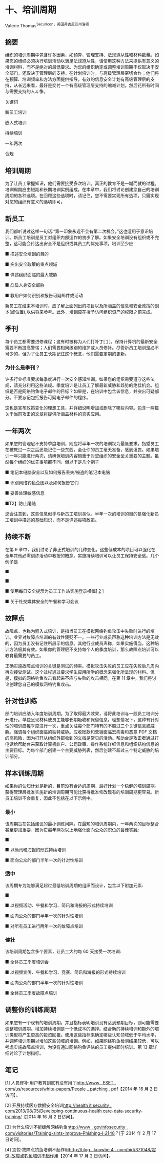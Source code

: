 # 十、培训周期

Valerie Thomas<sup>Securicon，美国弗吉尼亚州洛顿</sup>

## 摘要

组织的培训周期中包含许多因素，如预算、管理支持、法规遵从性和材料数量。如果您的组织必须执行培训活动以满足法规遵从性，请使用这种方法来提供有意义的培训材料，而不是绝对的最低要求。为您的组织确定或调整培训周期不仅取决于安全部门，还取决于管理层的支持。在计划培训时，与高级管理层密切合作；他们将在预算、培训频率和方法方面提供指导。有效的信息安全计划有高级管理层的支持，从长远来看，最好是交付一个有高级管理层支持的缩减计划，然后花所有时间与需要支持的人斗争。

关键词

新员工培训

嵌入式培训

持续培训

一年两次

合规

## 培训周期

为了让员工掌握知识，他们需要接受多次培训。真正的教育不是一蹴而就的过程。培训周期应由短期和长期培训实例组成。在本章中，我们将讨论创建您自己的培训周期的各种选项。在回顾这些选项时，请记住，您不需要实现所有选项，只需实现对您的组织有意义的选项即可。

## 新员工

我们都听说过这样一句话:“第一印象永远不会有第二次机会。”这也适用于意识培训。新员工培训是员工对组织内部运作的初步了解。如果安全培训没有组织或不完整，这可能会传达出安全不是组织或其员工的优先事项。培训至少应

■ 描述安全培训的目的

■ 突出安全政策的重点领域

■ 详述组织面临的最大威胁

■ 凸显人身安全威胁

■ 教用户如何识别和报告可疑邮件或活动

新员工在结束本培训时，应了解上面列出的项目以及所涵盖的信息和安全政策的副本(或位置),以供将来参考。此外，培训应在授予访问组织资产的权限之前完成。

## 季刊

每个员工都需要进修课程；这有时被称为人们打补丁[ [1](#bb0010) ]。保持计算机的最新安全需要不断提高警惕；人们需要相同级别的维护或人员修补。尽管新员工培训是必不可少的，但为了让员工长期记住这个概念，他们需要定期的更新。

### 为什么是季刊？

许多行业标准要求每季度进行一次安全感知培训。如果您的组织需要遵守这些法规，请充分利用这些法规。季度培训是让员工了解最新威胁和趋势的绝佳机会。组织是否是网络钓鱼电子邮件的目标？如果是，在培训中包含该信息，并突出可疑部分。不要忘记包括报告可疑电子邮件的程序。

这也是宣布政策变化的理想工具，并详细说明增加或删除了哪些内容。包含一两篇关于当前攻击的文章将提供所涵盖材料的真实应用。

## 一年两次

如果您的管理层不支持季度培训，则应将半年一次的培训视为最低要求。指望员工在被教过一次之后还能记住一些东西，会让你的员工毫无准备，感到沮丧。如果培训一年只能进行两次，请确保培训内容侧重于对您组织的安全至关重要的主题。虽然每个组织的优先事项都不同，但以下是几个例子

■ 笔记本电脑安全以及如何报告丢失/被盗的笔记本电脑

■ 识别网络钓鱼企图以及如何报告它们

■ 妥善处理敏感信息

■T2】防止尾随

您会注意到，这些信息似乎与新员工培训类似。半年一次的培训的目的是强化新员工培训中描述的基础知识，而不是详述每项政策。

## 持续不断

在第 9 章中，我们讨论了非正式培训的几种变化。这些低成本的项目可以强化在全年其他必需训练活动中教授的概念。实施持续培训可以让员工保持安全感。几个例子是

■

■

■ 使用每日安全提示为员工工作站实施登录横幅[ [2](#bb0015) ]

■ 关于社交媒体安全的午餐和学习会议

## 故障点

故障点，也称为嵌入式培训，是指当员工在模拟网络钓鱼攻击中失败时进行的培训。业界对故障点培训的有效性褒贬不一。一些行业成员声称这种培训方法是无效的，因为员工没有记住所展示的信息。其他行业成员声称，如果实施得当，这种培训方法极其有效。如果你的管理层不支持每个人的季度培训，那么故障点培训可以教育最需要的员工。

正确实施故障点培训的关键是测试的频率。模拟攻击失败的员工应在失败后几周内再次接受测试。这个过程通过要求学生应用所学的概念来强化所呈现的材料。但是，模拟的网络钓鱼攻击看起来不应与失败的攻击相同。在第 11 章中，我们将讨论创建您自己的模拟网络钓鱼攻击。

## 针对性训练

部门培训应纳入年度培训周期。为了取得最大效果，请将此培训与一般员工培训分开进行。单独呈现材料使员工能够长期吸收和保留信息。理想情况下，这种有针对性的培训应每季度进行一次，重点关注每个部门特有的不超过三个关键信息或威胁。强调每个组织面临的独特威胁。应收账款和营销面临宏病毒和恶意 PDF 文档的高风险，因为打开从组织外部收到的文档是常见的活动。帮助台是攻击者通过打电话给帮助台来获取计算机帐户、公司政策、操作系统详细信息和组织结构信息的主要目标。为每个部门创建一个主要威胁列表，然后创建不超过三个特定威胁的培训部分。

## 样本训练周期

如果你的认知计划是新的，目前没有合适的周期，最好计划一个稳健的培训周期。获得管理层批准实施新的培训周期可能比获得批准修改现有的培训周期更容易。新员工培训不会重复，因此不包括在以下示例中。

### 最小

该周期旨在包括建议的最小训练间隔。在最短的培训周期内，一年两次的目标整合甚至更加重要，因为它每年两次以上地强化面向公众的职位的最佳实践:

■

■ 以简讯和海报的形式持续培训

■ 面向公众的部门半年一次的针对性培训

### 适中

该周期专为能够满足超过最低培训周期的组织而设计，包含以下附加元素:

■

■ 以视频活动、午餐和学习、简讯和海报的形式持续培训

■ 面向公众的部门半年一次的针对性培训

■ 对所有员工进行两年一次的故障点培训

### 健壮

该培训周期包含多个要素，让员工大约每 60 天接受一次培训:

■ 全体员工季度培训会

■ 以视频宣传、午餐和学习、竞赛、简讯和海报的形式持续培训

■ 面向公众的部门半年一次的针对性培训

■ 全体员工季度故障点培训

## 调整你的训练周期

如果您有一个现有的培训周期，并且指标表明培训没有达到预期目标，则可能需要调整培训周期。增加持续培训是一个低成本的选择。结合新的持续培训和额外的培训类型将产生更高的投资回报。使用这些指标来确定哪些认知领域低于平均水平，并调整培训周期以增加这些领域的培训。例如，如果网络钓鱼检测结果较低，可以考虑实施故障点培训，为没有通过网络钓鱼评估的员工提供即时培训。第 13 章详细讨论了计划指标。

<footer>

## 笔记

[1] 人员修补:用户教育到底有没有用？[http://www . ESET . com/us/resources/white-papers/People _ patching . pdf](http://www.eset.com/us/resources/white-papers/People_Patching.pdf)【2014 年 16 月 2 日访问】。

[2] 开展持续医疗数据安全培训[http://health it security . com/2013/08/05/Developing-continuous-health care-data-security-training/](http://healthitsecurity.com/2013/08/05/developing-continual-healthcare-data-security-training/)【2014 年 16 月 2 日访问】。

[3] 为什么培训不能缓解网络钓鱼[http://www . govinfosecurity . com/visitories/Training-sints-improve-Phishing-I-2148](http://www.govinfosecurity.com/interviews/training-doesnt-mitigate-phishing-i-2148)？[于 2014 年 2 月 17 日访问]。

[4] 震惊:故障点钓鱼培训不起作用[http://blog . knowbe 4 . com/bid/371048/震惊-故障点钓鱼培训不起作用](http://blog.knowbe4.com/bid/371048/SHOCKER-Point-Of-Failure-Phishing-Training-Does-Not-Work)【2014 年 17 月 2 日访问】。

</footer>

